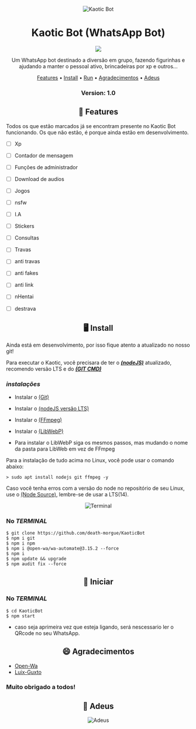 <p align="center" ><img alt="Kaotic Bot" src="https://raw.githubusercontent.com/death-morgue/KaoticBot/main/lib/midia/img/kaotic.jpg"></p>
<h1 align="center">Kaotic Bot (WhatsApp Bot)</h1>
<p align="center">
  <img alt"GitHub commit activity" src="https://img.shields.io/github/commit-activity/m/death-morgue/kaoticbot">
  
  <p align="center">
  Um WhatsApp bot destinado a diversão em grupo, fazendo figurinhas e ajudando a manter o pessoal ativo, brincadeiras por xp e outros...
  </p>
</p> 



<p align="center">
<a href="https://github.com/death-morgue/KaoticBot/blob/master/README.md#-features">Features</a> •
<a href="https://github.com/death-morgue/KaoticBot/blob/master/README.md#-install">Install</a> •
<a href="https://github.com/death-morgue/KaoticBot/blob/master/README.md#-iniciar">Run</a> •
<a href="https://github.com/death-morgue/KaoticBot/blob/master/README.md#-agradecimentos">Agradecimentos</a> •
  <a href="https://github.com/death-morgue/KaoticBot/blob/master/README.md#-agradecimentos">Adeus</a>
</p>

<h3><p align="center">Version: 1.0</p></h3>

<h2 align="center">📆  Features</h2>
Todos os que estão marcados já se encontram presente no Kaotic Bot funcionando. 
Os que não estão, é porque ainda estão em desenvolvimento.

- [ ] Xp
- [ ] Contador de mensagem
- [ ] Funções de administrador
- [ ] Download de audios
- [ ] Jogos
- [ ] nsfw
- [ ] I.A
- [ ] Stickers
- [ ] Consultas
- [ ] Travas
- [ ] anti travas
- [ ] anti fakes
- [ ] anti link
- [ ] nHentai
- [ ] destrava


<h2 align="center">🖥 Install</h2>

Ainda está em desenvolvimento, por isso fique atento a atualizado no nosso git!

Para executar o Kaotic, você precisara de ter o ***[(nodeJS)](https://nodejs.org/en/download/)*** atualizado, recomendo versão LTS e do ***[(GIT CMD)](https://git-scm.com/downloads)***
### ***instalações***

* Instalar o [(Git)](https://git-scm.com/downloads)
* Instalar o [(nodeJS versão LTS)](https://nodejs.org/en/download/)
* Instalar o [(FFmpeg)](https://ffmpeg.org)
* Instalar o [(LibWebP)](https://developers.google.com/speed/webp/download) 

* Para instalar o LibWebP siga os mesmos passos, mas mudando o nome da pasta para LibWeb em vez de FFmpeg

Para a instalação de tudo acima no Linux, você pode usar o comando abaixo:
```
> sudo apt install nodejs git ffmpeg -y
```
Caso você tenha erros com a versão do node no repositório de seu Linux, use o [(Node Source)](https://github.com/nodesource/distributions), lembre-se de usar a LTS(14).

<p align="center" ><img alt="Terminal" src="https://raw.githubusercontent.com/MicaelliMedeiros/micaellimedeiros/master/image/computer-illustration.png"></p>

### No ***TERMINAL***

```
$ git clone https://github.com/death-morgue/KaoticBot
$ npm i git
$ npm i npm 
$ npm i @open-wa/wa-automate@3.15.2 --force
$ npm i 
$ npm update && upgrade
$ npm audit fix --force
```

<h2 align="center">🤖 Iniciar</h2>
 
 ### No ***TERMINAL***
 ```
 $ cd KaoticBot
 $ npm start
 ```
 
 * caso seja aprimeira vez que esteja ligando, será nescessario ler o QRcode no seu WhatsApp.

<h2 align="center">😄 Agradecimentos</h2>

           
* [Open-Wa](https://github.com/open-wa)
* [Luix-Guxto](@luix-guxto)

### Muito obrigado a todos!

<h2 align="center">👋 Adeus</h2>
<p align="center" ><img alt="Adeus" src="https://images.vexels.com/media/users/3/158561/isolated/lists/cfecaee52b2a66a7ec9eb0fdb342ec39-autocolante-de-adeus.png"></p>
